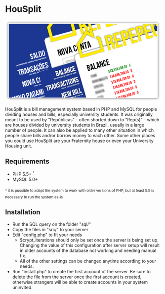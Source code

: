 # HouSplit

![HouSplit](screenshot.png)

HouSplit is a bill management system based in PHP and MySQL for people dividing houses and bills, especially university students. It was originally meant to be used by "Repúblicas" - often shorted down to "Rep(s)" - which are houses divided by university students in Brazil, usually in a large number of people. It can also be applied to many other situation in which people share bills and/or borrow money to each other. Some other places you could use HouSplit are your Fraternity house or even your University Housing unit.

## Requirements
* PHP 5.5+ <sup>†</sup>
* MySQL 5.0+

<sub>† it is possible to adapt the system to work with older versions of PHP, but at least 5.5 is necessary to run the system as-is</sub>

## Installation
* Run the SQL query on the folder "sql/"
* Copy the files in "src/" to your server
* Edit "config.php" to fit your needs
  * $crypt_iterations should only be set once the server is being set up. Changing the value of this configuration after server setup will result in older accounts of the database not working and needing manual fix.
  * All of the other settings can be changed anytime according to your needs.
* Run "install.php" to create the first account of the server. Be sure to delete the file from the server once the first account is created, otherwise strangers will be able to create accounts in your system uninvited.